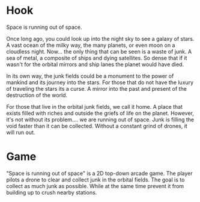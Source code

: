 # Hook

Space is running out of space.

Once long ago, you could look up into the night sky to see a galaxy of stars. A vast ocean of the milky way, the many planets, or even moon on a cloudless night. Now... the only thing that can be seen is a waste of junk. A sea of metal, a composite of ships and dying satellites. So dense that if it wasn't for the orbital mirrors and ship lanes the planet would have died.

In its own way, the junk fields could be a monument to the power of mankind and its journey into the stars. For those that do not have the luxury of traveling the stars its a curse. A mirror into the past and present of the destruction of the world.

For those that live in the orbital junk fields, we call it home. A place that exists filled with riches and outside the griefs of life on the planet. However, it's not without its problem.... we are running out of space. Junk is filling the void faster than it can be collected. Without a constant grind of drones, it will run out. 

# Game

"Space is running out of space" is a 2D top-down arcade game. The player pilots a drone to clear and collect junk in the orbital fields. The goal is to collect as much junk as possible. While at the same time prevent it from building up to crush nearby stations. 
